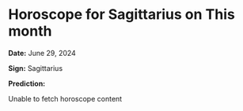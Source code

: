 # Horoscope for Sagittarius on This month

**Date:** June 29, 2024

**Sign:** Sagittarius

**Prediction:**

Unable to fetch horoscope content
